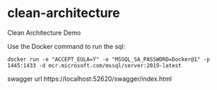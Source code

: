 # clean-architecture
Clean Architecture Demo

Use the Docker command to run the sql:

```
docker run -e "ACCEPT_EULA=Y" -e "MSSQL_SA_PASSWORD=Docker@1" -p 1445:1433 -d mcr.microsoft.com/mssql/server:2019-latest

```



swagger url https://localhost:52620/swagger/index.html